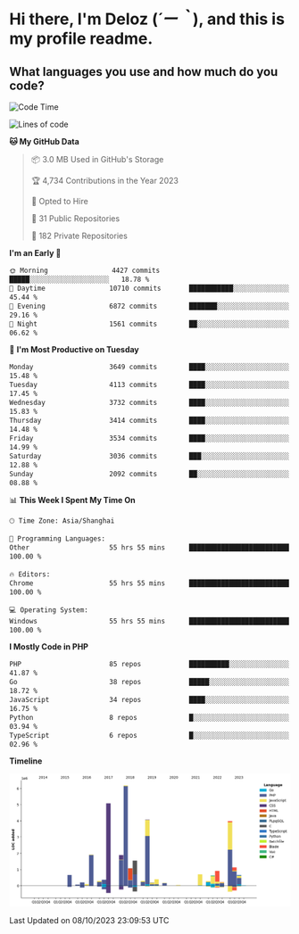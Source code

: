 # **Hi there, I'm Deloz (*´ー｀*), and this is my profile readme.**

## **What languages you use and how much do you code?**

<!--START_SECTION:waka-->
![Code Time](http://img.shields.io/badge/Code%20Time-2%2C588%20hrs%2038%20mins-blue)

![Lines of code](https://img.shields.io/badge/From%20Hello%20World%20I%27ve%20Written-32.9%20million%20lines%20of%20code-blue)

**🐱 My GitHub Data** 

> 📦 3.0 MB Used in GitHub's Storage 
 > 
> 🏆 4,734 Contributions in the Year 2023
 > 
> 💼 Opted to Hire
 > 
> 📜 31 Public Repositories 
 > 
> 🔑 182 Private Repositories 
 > 
**I'm an Early 🐤** 

```text
🌞 Morning                4427 commits        █████░░░░░░░░░░░░░░░░░░░░   18.78 % 
🌆 Daytime                10710 commits       ███████████░░░░░░░░░░░░░░   45.44 % 
🌃 Evening                6872 commits        ███████░░░░░░░░░░░░░░░░░░   29.16 % 
🌙 Night                  1561 commits        ██░░░░░░░░░░░░░░░░░░░░░░░   06.62 % 
```
📅 **I'm Most Productive on Tuesday** 

```text
Monday                   3649 commits        ████░░░░░░░░░░░░░░░░░░░░░   15.48 % 
Tuesday                  4113 commits        ████░░░░░░░░░░░░░░░░░░░░░   17.45 % 
Wednesday                3732 commits        ████░░░░░░░░░░░░░░░░░░░░░   15.83 % 
Thursday                 3414 commits        ████░░░░░░░░░░░░░░░░░░░░░   14.48 % 
Friday                   3534 commits        ████░░░░░░░░░░░░░░░░░░░░░   14.99 % 
Saturday                 3036 commits        ███░░░░░░░░░░░░░░░░░░░░░░   12.88 % 
Sunday                   2092 commits        ██░░░░░░░░░░░░░░░░░░░░░░░   08.88 % 
```


📊 **This Week I Spent My Time On** 

```text
🕑︎ Time Zone: Asia/Shanghai

💬 Programming Languages: 
Other                    55 hrs 55 mins      █████████████████████████   100.00 % 

🔥 Editors: 
Chrome                   55 hrs 55 mins      █████████████████████████   100.00 % 

💻 Operating System: 
Windows                  55 hrs 55 mins      █████████████████████████   100.00 % 
```

**I Mostly Code in PHP** 

```text
PHP                      85 repos            ██████████░░░░░░░░░░░░░░░   41.87 % 
Go                       38 repos            █████░░░░░░░░░░░░░░░░░░░░   18.72 % 
JavaScript               34 repos            ████░░░░░░░░░░░░░░░░░░░░░   16.75 % 
Python                   8 repos             █░░░░░░░░░░░░░░░░░░░░░░░░   03.94 % 
TypeScript               6 repos             █░░░░░░░░░░░░░░░░░░░░░░░░   02.96 % 
```



**Timeline**

![Lines of Code chart](https://raw.githubusercontent.com/deloz/deloz/main/assets/bar_graph.png)


 Last Updated on 08/10/2023 23:09:53 UTC
<!--END_SECTION:waka-->
